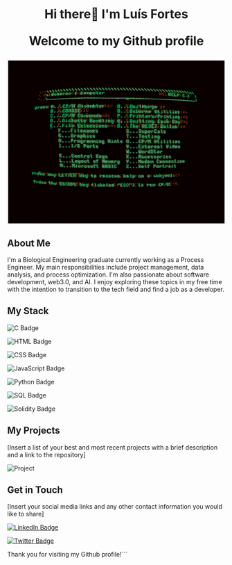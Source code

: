 # <p align="center">Hi there👋 I'm Luís Fortes</p> <p align="center">Welcome to my Github profile</p>
<p align="center">
   <img src="https://github.com/0xfortes/0xFortes/blob/main/EHil.gif">
</p>


## About Me

I'm a Biological Engineering graduate currently working as a Process Engineer. My main responsibilities include project management, data analysis, and process optimization. I'm also passionate about software development, web3.0, and AI. I enjoy exploring these topics in my free time with the intention to transition to the tech field and find a job as a developer.

## My Stack

![C Badge](https://img.shields.io/badge/-C-A8B9CC?style=flat-square&logo=c&logoColor=white)

![HTML Badge](https://img.shields.io/badge/-HTML-E34F26?style=flat-square&logo=html5&logoColor=white)

![CSS Badge](https://img.shields.io/badge/-CSS-1572B6?style=flat-square&logo=css3&logoColor=white)

![JavaScript Badge](https://img.shields.io/badge/-JavaScript-F7DF1E?style=flat-square&logo=javascript&logoColor=black)

![Python Badge](https://img.shields.io/badge/-Python-3776AB?style=flat-squaret&logo=python&logoColor=white)

![SQL Badge](https://img.shields.io/badge/-SQL-4479A1?style=flat-square&logo=sql&logoColor=white)

![Solidity Badge](https://img.shields.io/badge/-Solidity-363636?style=flat-square&logo=solidity&logoColor=white)

## My Projects

[Insert a list of your best and most recent projects with a brief description and a link to the repository]

![Project](https://github.com/[YourUsername]/[YourUsername]/blob/main/project.gif "Project")

## Get in Touch

[Insert your social media links and any other contact information you would like to share]

[![LinkedIn Badge](https://img.shields.io/badge/-YourName-blue?style=flat&logo=Linkedin&logoColor=white&link=[YourLinkedInURL])](https://www.linkedin.com/in/[YourLinkedInURL]/)

[![Twitter Badge](https://img.shields.io/badge/-YourName-blue?style=flat&logo=twitter&logoColor=white&link=[YourTwitterURL])](https://twitter.com/[YourTwitterURL]/)

Thank you for visiting my Github profile!```


